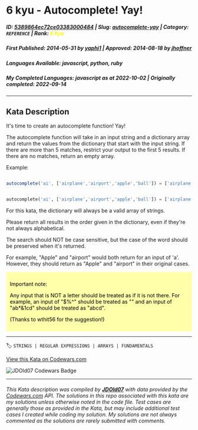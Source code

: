 # 6 kyu - Autocomplete! Yay!

##### **ID**: [5389864ec72ce03383000484](https://www.codewars.com/kata/5389864ec72ce03383000484) | **Slug**: [autocomplete-yay](https://www.codewars.com/kata/5389864ec72ce03383000484) | **Category**: `REFERENCE` | **Rank**: <span style="color:yellow">6 kyu</span>

##### **First Published**: 2014-05-31 ***by*** [yaphi1](https://www.codewars.com/users/yaphi1) | **Approved**: 2014-08-18 ***by*** [jhoffner](https://www.codewars.com/users/jhoffner)

##### **Languages Available**: javascript, python, ruby

##### **My Completed Languages**: javascript ***as at*** 2022-10-02 | **Originally completed**: 2022-09-14

---

## Kata Description


It's time to create an autocomplete function! Yay!



The autocomplete function will take in an input string and a dictionary array and return the values from the dictionary that start with the input string.  If there are more than 5 matches, restrict your output to the first 5 results.  If there are no matches, return an empty array.



Example:



```javascript

autocomplete('ai', ['airplane','airport','apple','ball']) = ['airplane','airport']

```

```python

autocomplete('ai', ['airplane','airport','apple','ball']) = ['airplane','airport']

```





For this kata, the dictionary will always be a valid array of strings.

Please return all results in the order given in the dictionary, even if they're not always alphabetical.

The search should NOT be case sensitive, but the case of the word should be preserved when it's returned.



For example, "Apple" and "airport" would both return for an input of 'a'.  However, they should return as "Apple" and "airport" in their original cases.



<div style="background:#ffa; color:#000; padding:10px;">

<p>Important note:

<p>Any input that is NOT a letter should be treated as if it is not there.  For example, an input of "$%^" should be treated as "" and an input of "ab*&1cd" should be treated as "abcd".

<p>(Thanks to wthit56 for the suggestion!)

</div>



---


🏷 `STRINGS | REGULAR EXPRESSIONS | ARRAYS | FUNDAMENTALS`


[View this Kata on Codewars.com](https://www.codewars.com/kata/5389864ec72ce03383000484)

![](https://www.codewars.com/users/jdold07/badges/large "JDOld07 Codewars Badge")

---

###### *This Kata description was compiled by [**JDOld07**](https://tpstech.dev) with data provided by the [Codewars.com](https://www.codewars.com) API.  The solutions in this repo associated with this kata are my solutions unless otherwise noted in the code file.  Test cases are generally those as provided in the Kata, but may include additional test cases I created while coding my solution.  My solutions are not always commented as the solutions are rarely submitted with comments.*
